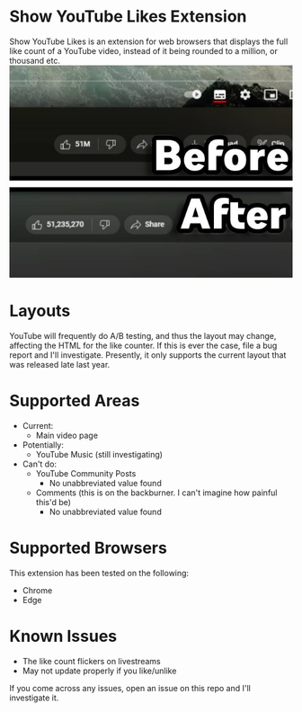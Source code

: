 # Show YouTube Likes Extension
Show YouTube Likes is an extension for web browsers that displays the full like count of a YouTube video, instead of it being rounded to a million, or thousand etc.  
![A picture showing the difference on a video without the extension and with the extension](https://raw.githubusercontent.com/GalvinPython/show-youtube-likes/main/Assets/1-BeforeAfter.jpg "Before/After image")

# Layouts
YouTube will frequently do A/B testing, and thus the layout may change, affecting the HTML for the like counter. If this is ever the case, file a bug report and I'll investigate. Presently, it only supports the current layout that was released late last year.

# Supported Areas
* Current:
  * Main video page
* Potentially:
  * YouTube Music (still investigating)
* Can't do:
  * YouTube Community Posts
    * No unabbreviated value found
  * Comments (this is on the backburner. I can't imagine how painful this'd be)
     * No unabbreviated value found

# Supported Browsers
This extension has been tested on the following:
* Chrome
* Edge

# Known Issues
* The like count flickers on livestreams
* May not update properly if you like/unlike

If you come across any issues, open an issue on this repo and I'll investigate it.
